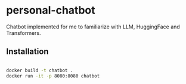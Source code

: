# personal-chatbot
Chatbot implemented for me to familiarize with LLM, HuggingFace and Transformers.

## Installation

```bash

docker build -t chatbot .
docker run -it -p 8080:8080 chatbot
```
